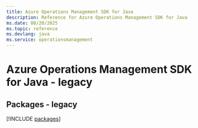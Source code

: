 ```yaml
---
title: Azure Operations Management SDK for Java
description: Reference for Azure Operations Management SDK for Java
ms.date: 08/20/2025
ms.topic: reference
ms.devlang: java
ms.service: operationsmanagement
---
```

# Azure Operations Management SDK for Java - legacy
## Packages - legacy
[!INCLUDE [packages](operations-management-index.md)]